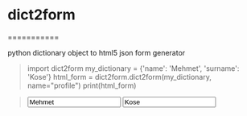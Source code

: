 # dict2form
===========

python dictionary object to html5 json form generator


> import dict2form
> my_dictionary = {'name': 'Mehmet', 'surname': 'Kose'}
> html_form = dict2form.dict2form(my_dictionary, name="profile")
> print(html_form)


> <form enctype='application/json'>
>  <input name='profile[name]' value='Mehmet'>
>   <input name='profile[surname]' value='Kose'>
> </form>

